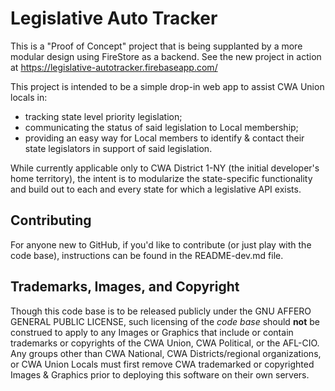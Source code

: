 # Legislative Auto Tracker

This is a "Proof of Concept" project that is being supplanted by a more modular design using FireStore as a backend.  See the new project in action at https://legislative-autotracker.firebaseapp.com/

This project is intended to be a simple drop-in web app to assist CWA Union locals in:
* tracking state level priority legislation;
* communicating the status of said legislation to Local membership;
* providing an easy way for Local members to identify & contact their state legislators in support of said legislation.

While currently applicable only to CWA District 1-NY (the initial developer's home territory), the intent is to modularize the state-specific functionality and build out to each and every state for which a legislative API exists.

## Contributing

For anyone new to GitHub, if you'd like to contribute (or just play with the code base), instructions can be found in the README-dev.md file.

## Trademarks, Images, and Copyright

Though this code base is to be released publicly under the GNU AFFERO GENERAL PUBLIC LICENSE, such licensing of the *code base* should **not** be construed to apply to any Images or Graphics that include or contain trademarks or copyrights of the CWA Union, CWA Political, or the AFL-CIO.  Any groups other than CWA National, CWA Districts/regional organizations, or CWA Union Locals must first remove CWA trademarked or copyrighted Images & Graphics prior to deploying this software on their own servers.
